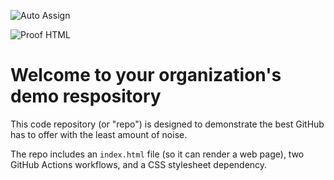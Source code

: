 ![Auto Assign](https://github.com/noendata/demo-repository/actions/workflows/auto-assign.yml/badge.svg)

![Proof HTML](https://github.com/noendata/demo-repository/actions/workflows/proof-html.yml/badge.svg)

# Welcome to your organization's demo respository
This code repository (or "repo") is designed to demonstrate the best GitHub has to offer with the least amount of noise.

The repo includes an `index.html` file (so it can render a web page), two GitHub Actions workflows, and a CSS stylesheet dependency.
